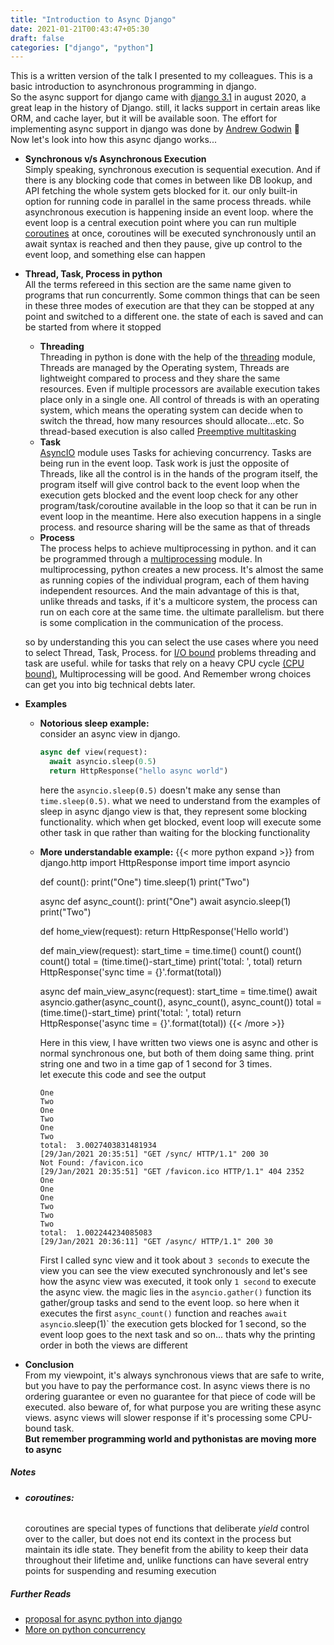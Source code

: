 ```yaml
---
title: "Introduction to Async Django"
date: 2021-01-21T00:43:47+05:30
draft: false
categories: ["django", "python"]
---
```


This is a written version of the talk I presented to my colleagues. This is a basic introduction to asynchronous programming in django.  
So the async support for django came with [django 3.1](https://docs.djangoproject.com/en/3.1/topics/async/) in august 2020, a great leap in the history of Django. still, it lacks support in certain areas like ORM, and cache layer, but it will be available soon. The effort for implementing async support in django was done by [Andrew Godwin](https://twitter.com/andrewgodwin) :clap:  
Now let's look into how this async django works...

- **Synchronous v/s Asynchronous Execution**  
  Simply speaking, synchronous execution is sequential execution. And if there is any blocking code that comes in between like DB lookup, and API fetching the whole system gets blocked for it. our only built-in option for running code in parallel in the same process threads. while asynchronous execution is happening inside an event loop. where the event loop is a central execution point where you can run multiple [coroutines](#coroutines) at once, coroutines will be executed synchronously until an await syntax is reached and then they pause, give up control to the event loop, and something else can happen

- **Thread, Task, Process in python**  
  All the terms refereed in this section are the same name given to programs that run concurrently. Some common things that can be seen in these three modes of execution are that they can be stopped at any point and switched to a different one. the state of each is saved and can be started from where it stopped

  - **Threading**  
    Threading in python is done with the help of the [threading](https://docs.python.org/3/library/threading.html) module, Threads are managed by the Operating system, Threads are lightweight compared to process and they share the same resources. Even if multiple processors are available execution takes place only in a single one. All control of threads is with an operating system, which means the operating system can decide when to switch the thread, how many resources should allocate...etc. So thread-based execution is also called [Preemptive multitasking](https://en.wikipedia.org/wiki/Preemption_%28computing%29#Preemptive_multitasking)
  - **Task**  
    [AsyncIO](https://docs.python.org/3/library/asyncio.html) module uses Tasks for achieving concurrency. Tasks are being run in the event loop. Task work is just the opposite of Threads, like all the control is in the hands of the program itself, the program itself will give control back to the event loop when the execution gets blocked and the event loop check for any other program/task/coroutine available in the loop so that it can be run in event loop in the meantime. Here also execution happens in a single process. and resource sharing will be the same as that of threads
  - **Process**  
    The process helps to achieve multiprocessing in python. and it can be programmed through a [multiprocessing](https://docs.python.org/3/library/multiprocessing.html) module. In multiprocessing, python creates a new process. It's almost the same as running copies of the individual program, each of them having independent resources. And the main advantage of this is that, unlike threads and tasks, if it's a multicore system, the process can run on each core at the same time. the ultimate parallelism. but there is some complication in the communication of the process.

  so by understanding this you can select the use cases where you need to select Thread, Task, Process. for [I/O bound](https://en.wikipedia.org/wiki/I/O_bound) problems threading and task are useful. while for tasks that rely on a heavy CPU cycle [(CPU bound)](https://en.wikipedia.org/wiki/CPU-bound), Multiprocessing will be good. And Remember wrong choices can get you into big technical debts later.

- **Examples**

  - **Notorious sleep example:**  
    consider an async view in django.
    ```python
    async def view(request):
      await asyncio.sleep(0.5)
      return HttpResponse("hello async world")
    ```
    here the `asyncio.sleep(0.5)` doesn't make any sense than `time.sleep(0.5)`. what we need to understand from the examples of sleep in async django view is that, they represent some blocking functionality. which when get blocked, event loop will execute some other task in que rather than waiting for the blocking functionality
  - **More understandable example:**
    {{< more python expand >}}
    from django.http import HttpResponse
    import time
    import asyncio

    def count():
    print("One")
    time.sleep(1)
    print("Two")

    async def async_count():
    print("One")
    await asyncio.sleep(1)
    print("Two")

    def home_view(request):
    return HttpResponse('Hello world')

    def main_view(request):
    start_time = time.time()
    count()
    count()
    count()
    total = (time.time()-start_time)
    print('total: ', total)
    return HttpResponse('sync time = {}'.format(total))

    async def main_view_async(request):
    start_time = time.time()
    await asyncio.gather(async_count(), async_count(), async_count())
    total = (time.time()-start_time)
    print('total: ', total)
    return HttpResponse('async time = {}'.format(total))
    {{< /more >}}

    Here in this view, I have written two views one is async and other is normal synchronous one, but both of them doing same thing. print string one and two in a time gap of 1 second for 3 times.  
    let execute this code and see the output

    ```shell
    One
    Two
    One
    Two
    One
    Two
    total:  3.0027403831481934
    [29/Jan/2021 20:35:51] "GET /sync/ HTTP/1.1" 200 30
    Not Found: /favicon.ico
    [29/Jan/2021 20:35:51] "GET /favicon.ico HTTP/1.1" 404 2352
    One
    One
    One
    Two
    Two
    Two
    total:  1.002244234085083
    [29/Jan/2021 20:36:11] "GET /async/ HTTP/1.1" 200 30
    ```

    First I called sync view and it took about `3 seconds` to execute the view you can see the view executed synchronously and let's see how the async view was executed, it took only `1 second` to execute the async view. the magic lies in the `asyncio.gather()` function its gather/group tasks and send to the event loop. so here when it executes the first `async_count()` function and reaches `await asyncio`.sleep(1)` the execution gets blocked for 1 second, so the event loop goes to the next task and so on... thats why the printing order in both the views are different

- **Conclusion**  
  From my viewpoint, it's always synchronous views that are safe to write, but you have to pay the performance cost. In async views there is no ordering guarantee or even no guarantee for that piece of code will be executed. also beware of, for what purpose you are writing these async views. async views will slower response if it's processing some CPU-bound task.  
   **But remember programming world and pythonistas are moving more to async**

##### Notes

- ###### **coroutines:**
  coroutines are special types of functions that deliberate _yield_ control over to the caller, but does not end its context in the process but maintain its idle state. They benefit from the ability to keep their data throughout their lifetime and, unlike functions can have several entry points for suspending and resuming execution

##### Further Reads

- [proposal for async python into django](https://github.com/django/deps/blob/master/accepted/0009-async.rst)
- [More on python concurrency](https://realpython.com/python-concurrency/)
